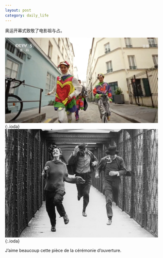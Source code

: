 ```yaml
---
layout: post
category: daily_life
---
```


奥运开幕式致敬了电影祖与占。

![](images/blog2-1.jpg){:.ioda}
![](images/blog2-2.jpg){:.ioda}


J’aime beaucoup cette pièce de la cérémonie d’ouverture.

